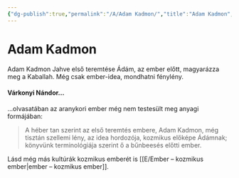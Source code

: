 ```yaml
---
{"dg-publish":true,"permalink":"/A/Adam Kadmon/","title":"Adam Kadmon","tags":["dg_uploaded"],"created":"2023-11-06T01:53","updated":"2023-11-06T01:53"}
---
```



# Adam Kadmon

Adam Kadmon Jahve első teremtése Ádám, az ember előtt, magyarázza meg a Kaballah. Még csak ember-idea, mondhatni fénylény.  

#### Várkonyi Nándor...

...olvasatában az aranykori ember még nem testesült meg anyagi formájában:  
> A héber tan szerint az első teremtés embere, Adam Kadmon, még tisztán szellemi lény, az idea hordozója, kozmikus előképe Ádámnak; könyvünk terminológiája szerint ő a bűnbeesés előtti ember.  

Lásd még más kultúrák kozmikus emberét is [[E/Ember – kozmikus ember\|ember – kozmikus ember]].  